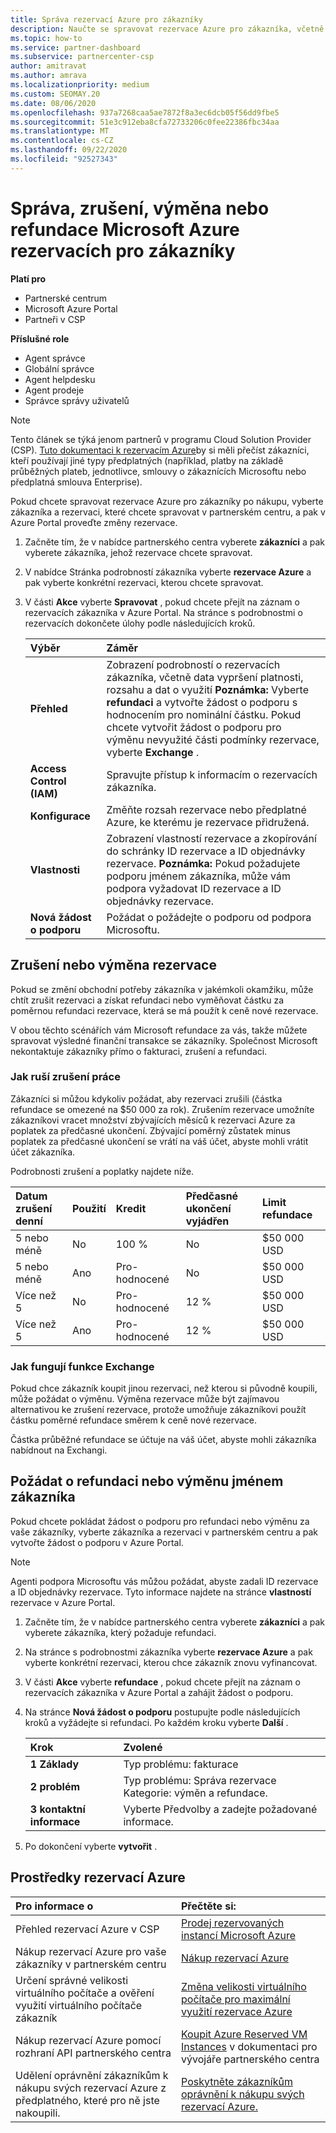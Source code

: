 ```yaml
---
title: Správa rezervací Azure pro zákazníky
description: Naučte se spravovat rezervace Azure pro zákazníka, včetně toho, jak zrušit rezervaci, vyměnit rezervaci nebo požádat o refundaci.
ms.topic: how-to
ms.service: partner-dashboard
ms.subservice: partnercenter-csp
author: amitravat
ms.author: amrava
ms.localizationpriority: medium
ms.custom: SEOMAY.20
ms.date: 08/06/2020
ms.openlocfilehash: 937a7268caa5ae7872f8a3ec6dcb05f56dd9fbe5
ms.sourcegitcommit: 51e3c912eba8cfa72733206c0fee22386fbc34aa
ms.translationtype: MT
ms.contentlocale: cs-CZ
ms.lasthandoff: 09/22/2020
ms.locfileid: "92527343"
---
```

# <a name="manage-cancel-exchange-or-refund-microsoft-azure-reservations-for-customers"></a>Správa, zrušení, výměna nebo refundace Microsoft Azure rezervacích pro zákazníky

**Platí pro**

- Partnerské centrum
- Microsoft Azure Portal 
- Partneři v CSP

**Příslušné role**

- Agent správce
- Globální správce
- Agent helpdesku
- Agent prodeje
- Správce správy uživatelů

> [!NOTE]
> Tento článek se týká jenom partnerů v programu Cloud Solution Provider (CSP). [Tuto dokumentaci k rezervacím Azure](/azure/cost-management-billing/reservations)by si měli přečíst zákazníci, kteří používají jiné typy předplatných (například, platby na základě průběžných plateb, jednotlivce, smlouvy o zákaznících Microsoftu nebo předplatná smlouva Enterprise).

Pokud chcete spravovat rezervace Azure pro zákazníky po nákupu, vyberte zákazníka a rezervaci, které chcete spravovat v partnerském centru, a pak v Azure Portal proveďte změny rezervace.

1. Začněte tím, že v nabídce partnerského centra vyberete **zákazníci** a pak vyberete zákazníka, jehož rezervace chcete spravovat. 

2. V nabídce Stránka podrobností zákazníka vyberte **rezervace Azure** a pak vyberte konkrétní rezervaci, kterou chcete spravovat.  

3. V části **Akce** vyberte **Spravovat** , pokud chcete přejít na záznam o rezervacích zákazníka v Azure Portal. Na stránce s podrobnostmi o rezervacích dokončete úlohy podle následujících kroků.  

    | **Výběr**   | **Záměr**    |
    |:-----------------------------|:-----------------|
    | **Přehled**   | Zobrazení podrobností o rezervacích zákazníka, včetně data vypršení platnosti, rozsahu a dat o využití **Poznámka:** Vyberte **refundaci** a vytvořte žádost o podporu s hodnocením pro nominální částku. Pokud chcete vytvořit žádost o podporu pro výměnu nevyužité části podmínky rezervace, vyberte **Exchange** .  
    | **Access Control (IAM)**   | Spravujte přístup k informacím o rezervacích zákazníka.|
    | **Konfigurace**   | Změňte rozsah rezervace nebo předplatné Azure, ke kterému je rezervace přidružená.    |
    | **Vlastnosti**   | Zobrazení vlastností rezervace a zkopírování do schránky ID rezervace a ID objednávky rezervace. **Poznámka:** Pokud požadujete podporu jménem zákazníka, může vám podpora vyžadovat ID rezervace a ID objednávky rezervace.    |
    | **Nová žádost o podporu**    | Požádat o požádejte o podporu od podpora Microsoftu.   |
 
## <a name="cancel-or-exchange-a-reservation"></a>Zrušení nebo výměna rezervace

Pokud se změní obchodní potřeby zákazníka v jakémkoli okamžiku, může chtít zrušit rezervaci a získat refundaci nebo vyměňovat částku za poměrnou refundaci rezervace, která se má použít k ceně nové rezervace.

V obou těchto scénářích vám Microsoft refundace za vás, takže můžete spravovat výsledné finanční transakce se zákazníky. Společnost Microsoft nekontaktuje zákazníky přímo o fakturaci, zrušení a refundaci.

### <a name="how-cancellations-work"></a>Jak ruší zrušení práce

Zákazníci si můžou kdykoliv požádat, aby rezervaci zrušili (částka refundace se omezené na $50 000 za rok). Zrušením rezervace umožníte zákazníkovi vracet množství zbývajících měsíců k rezervaci Azure za poplatek za předčasné ukončení. Zbývající poměrný zůstatek minus poplatek za předčasné ukončení se vrátí na váš účet, abyste mohli vrátit účet zákazníka. 

Podrobnosti zrušení a poplatky najdete níže.


|**Datum zrušení**<br> denní   |**Použití**    |**Kredit**  |**Předčasné ukončení**<br> vyjádřen    |**Limit refundace** | 
|:----------------------------------|:------------|:-----------|:--------------------------------|:--------------|
|5 nebo méně                         | No          | 100 %       | No                              | $50 000 USD   |
|5 nebo méně                         | Ano         | Pro-hodnocené  | No                              | $50 000 USD   |
|Více než 5                        | No          | Pro-hodnocené  | 12 %                             | $50 000 USD   |
|Více než 5                        | Ano         | Pro-hodnocené  | 12 %                             | $50 000 USD   |

### <a name="how-exchanges-work"></a>Jak fungují funkce Exchange 

Pokud chce zákazník koupit jinou rezervaci, než kterou si původně koupili, může požádat o výměnu. Výměna rezervace může být zajímavou alternativou ke zrušení rezervace, protože umožňuje zákazníkovi použít částku poměrné refundace směrem k ceně nové rezervace. 

Částka průběžné refundace se účtuje na váš účet, abyste mohli zákazníka nabídnout na Exchangi.

## <a name="request-a-refund-or-exchange-on-behalf-of-a-customer"></a>Požádat o refundaci nebo výměnu jménem zákazníka

Pokud chcete pokládat žádost o podporu pro refundaci nebo výměnu za vaše zákazníky, vyberte zákazníka a rezervaci v partnerském centru a pak vytvořte žádost o podporu v Azure Portal. 

>[!NOTE]
>Agenti podpora Microsoftu vás můžou požádat, abyste zadali ID rezervace a ID objednávky rezervace. Tyto informace najdete na stránce **vlastností** rezervace v Azure Portal.

1. Začněte tím, že v nabídce partnerského centra vyberete **zákazníci** a pak vyberete zákazníka, který požaduje refundaci. 

2. Na stránce s podrobnostmi zákazníka vyberte **rezervace Azure** a pak vyberte konkrétní rezervaci, kterou chce zákazník znovu vyfinancovat.  

3. V části **Akce** vyberte **refundace** , pokud chcete přejít na záznam o rezervacích zákazníka v Azure Portal a zahájit žádost o podporu.  

4. Na stránce **Nová žádost o podporu** postupujte podle následujících kroků a vyžádejte si refundaci. Po každém kroku vyberte **Další** . 

   |**Krok**                    |**Zvolené**    |
   |:---------------------------|:-----------------|
   |**1 Základy**                |Typ problému: fakturace  |
   |**2 problém**               |Typ problému: Správa rezervace Kategorie: výměn a refundace. |
   |**3 kontaktní informace**   |Vyberte Předvolby a zadejte požadované informace. 

5. Po dokončení vyberte **vytvořit** .

## <a name="azure-reservations-resources"></a>Prostředky rezervací Azure

|**Pro informace o**   |**Přečtěte si:**    |
|:-----------------------------|:-----------------|
|Přehled rezervací Azure v CSP  | [Prodej rezervovaných instancí Microsoft Azure](azure-reservations.md) |
|Nákup rezervací Azure pro vaše zákazníky v partnerském centru   | [Nákup rezervací Azure](azure-reservations-buying.md) |
|Určení správné velikosti virtuálního počítače a ověření využití virtuálního počítače zákazník   | [Změna velikosti virtuálního počítače pro maximální využití rezervace Azure](azure-usage.md)   |
|Nákup rezervací Azure pomocí rozhraní API partnerského centra | [Koupit Azure Reserved VM Instances](/partner-center/develop/purchase-azure-reservations) v dokumentaci pro vývojáře partnerského centra   |
|Udělení oprávnění zákazníkům k nákupu svých rezervací Azure z předplatného, které pro ně jste nakoupili. | [Poskytněte zákazníkům oprávnění k nákupu svých rezervací Azure.](give-customers-permission.md)   |